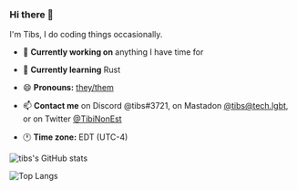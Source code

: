 ### Hi there 👋

I'm Tibs, I do coding things occasionally.

- 🔭 **Currently working on** anything I have time for

- 🌱 **Currently learning** Rust

- 😄 **Pronouns:** [they/them](https://en.pronouns.page/@tibs)

- 📫 **Contact me** on Discord @tibs#3721, on Mastadon [@tibs@tech.lgbt](https://tech.lgbt/@tibs), or on Twitter [@TibiNonEst](https://twitter.com/TibiNonEst)

- 🕐 **Time zone:** EDT (UTC-4)

![tibs's GitHub stats](https://github-readme-stats.vercel.app/api?username=tibinonest&theme=github_dark&show_icons=true&count_private=true)

![Top Langs](https://github-readme-stats.vercel.app/api/top-langs/?username=tibinonest&theme=github_dark&layout=compact)
